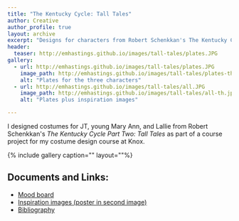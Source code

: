 ```yaml
---
title: "The Kentucky Cycle: Tall Tales"
author: Creative
author_profile: true
layout: archive
excerpt: "Designs for characters from Robert Schenkkan's The Kentucky Cycle Part Two: Tall Tales."
header:
  teaser: http://emhastings.github.io/images/tall-tales/plates.JPG
gallery:
  - url: http://emhastings.github.io/images/tall-tales/plates.JPG
    image_path: http://emhastings.github.io/images/tall-tales/plates-th.jpg
    alt: "Plates for the three characters"
  - url: http://emhastings.github.io/images/tall-tales/all.JPG
    image_path: http://emhastings.github.io/images/tall-tales/all-th.jpg
    alt: "Plates plus inspiration images"

---
```


I designed costumes for JT, young Mary Ann, and Lallie from Robert Schenkkan's _The Kentucky Cycle Part Two: Tall Tales_ as part of a course project for my costume design course at Knox.

{% include gallery caption="" layout=""%}

## Documents and Links:
* [Mood board](http://emhastings.github.io/files/tall-tales-mood.pdf)
* [Inspiration images (poster in second image)](http://emhastings.github.io/files/tall_tales_inspo.pdf)
* [Bibliography](http://emhastings.github.io/files/tall-tales-sources.pdf)


